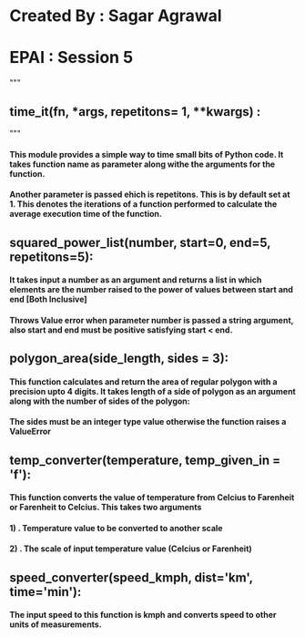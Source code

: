# Created By  : Sagar Agrawal

# EPAI : Session 5
"""
## time_it(fn, *args, repetitons= 1, **kwargs) :
"""
#### This module provides a simple way to time small bits of Python code. It takes function name as parameter along withe the arguments for the function. 

#### Another parameter is passed ehich is repetitons. This is by default set at 1. This denotes the iterations of a function performed to calculate the average execution time of the function.


## squared_power_list(number, start=0, end=5, repetitons=5):

#### It takes input a number as an argument and returns a list in which elements are the number raised to the power of values between start and end [Both Inclusive]

#### Throws Value error when parameter number is passed a string argument, also start and end must be positive satisfying start < end.

## polygon_area(side_length, sides = 3):

#### This function calculates and return the area of regular polygon with a precision upto 4 digits. It takes length of a side of polygon as an argument along with the number of sides of the polygon:

#### The sides must be an integer type value otherwise the function raises a ValueError

## temp_converter(temperature, temp_given_in = 'f'):

#### This function converts the value of temperature from Celcius to Farenheit or Farenheit to Celcius. This takes two arguments 

#### 1) . Temperature value to be converted to another scale

#### 2) . The scale of input temperature value (Celcius or Farenheit)

## speed_converter(speed_kmph, dist='km', time='min'):

#### The input speed to this function is kmph and converts speed to other units of measurements.
